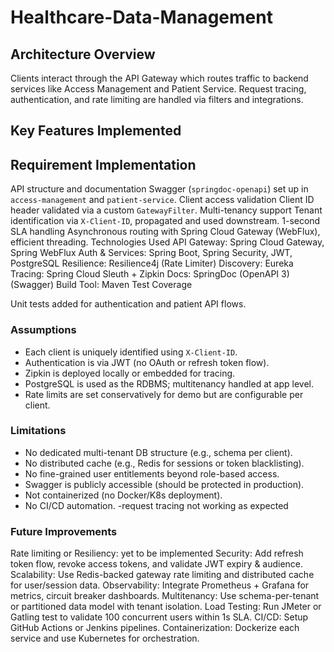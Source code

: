 # Healthcare-Data-Management
## Architecture Overview

Clients interact through the API Gateway which routes traffic to backend services like Access Management and Patient Service. 
Request tracing, authentication, and rate limiting are handled via filters and integrations.

## Key Features Implemented
## Requirement	Implementation
API structure and documentation	Swagger (`springdoc-openapi`) set up in `access-management` and `patient-service`.
Client access validation	Client ID header validated via a custom `GatewayFilter`.
Multi-tenancy support	Tenant identification via `X-Client-ID`, propagated and used downstream.
1-second SLA handling	Asynchronous routing with Spring Cloud Gateway (WebFlux), efficient threading.
Technologies Used
API Gateway: Spring Cloud Gateway, Spring WebFlux
Auth & Services: Spring Boot, Spring Security, JWT, PostgreSQL
Resilience: Resilience4j (Rate Limiter)
Discovery: Eureka
Tracing: Spring Cloud Sleuth + Zipkin
Docs: SpringDoc (OpenAPI 3)(Swagger)
Build Tool: Maven
Test Coverage

Unit tests added for authentication and patient API flows. 

### Assumptions
- Each client is uniquely identified using `X-Client-ID`.
- Authentication is via JWT (no OAuth or refresh token flow).
- Zipkin is deployed locally or embedded for tracing.
- PostgreSQL is used as the RDBMS; multitenancy handled at app level.
- Rate limits are set conservatively for demo but are configurable per client.
### Limitations
- No dedicated multi-tenant DB structure (e.g., schema per client).
- No distributed cache (e.g., Redis for sessions or token blacklisting).
- No fine-grained user entitlements beyond role-based access.
- Swagger is publicly accessible (should be protected in production).
- Not containerized (no Docker/K8s deployment).
- No CI/CD automation.
-request tracing not working as expected

### Future Improvements
Rate limiting or Resiliency: yet to be implemented
Security: Add refresh token flow, revoke access tokens, and validate JWT expiry & audience.
Scalability: Use Redis-backed gateway rate limiting and distributed cache for user/session data.
Observability: Integrate Prometheus + Grafana for metrics, circuit breaker dashboards.
Multitenancy: Use schema-per-tenant or partitioned data model with tenant isolation.
Load Testing: Run JMeter or Gatling test to validate 100 concurrent users within 1s SLA.
CI/CD: Setup GitHub Actions or Jenkins pipelines.
Containerization: Dockerize each service and use Kubernetes for orchestration.

